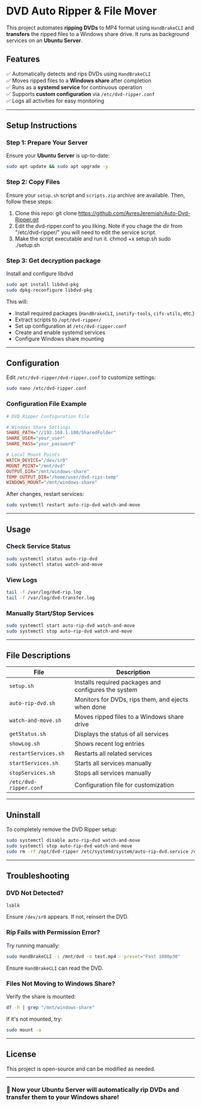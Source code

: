 # DVD Auto Ripper & File Mover

This project automates **ripping DVDs** to MP4 format using `HandBrakeCLI` and **transfers** the ripped files to a Windows share drive. It runs as background services on an **Ubuntu Server**.

## **Features**
✅ Automatically detects and rips DVDs using `HandBrakeCLI`  
✅ Moves ripped files to a **Windows share** after completion  
✅ Runs as a **systemd service** for continuous operation  
✅ Supports **custom configuration** via `/etc/dvd-ripper.conf`  
✅ Logs all activities for easy monitoring  

---

## **Setup Instructions**

### **Step 1: Prepare Your Server**
Ensure your **Ubuntu Server** is up-to-date:
```bash
sudo apt update && sudo apt upgrade -y
```

### **Step 2: Copy Files**
Ensure your `setup.sh` script and `scripts.zip` archive are available. Then, follow these steps:

1. Clone this repo:
    git clone https://github.com/AyresJeremiah/Auto-Dvd-Ripper.git
2. Edit the dvd-ripper.conf to you liking.
    Note if you chage the dir from "/etc/dvd-ripper/" you will need to edit the service script.
3. Make the script executable and run it.
    chmod +x setup.sh
    sudo ./setup.sh
   
### **Step 3: Get decryption package**
Install and configure libdvd
```bash
sudo apt install libdvd-pkg
sudo dpkg-reconfigure libdvd-pkg
```

This will:
- Install required packages (`HandBrakeCLI`, `inotify-tools`, `cifs-utils`, etc.)
- Extract scripts to `/opt/dvd-ripper/`
- Set up configuration at `/etc/dvd-ripper.conf`
- Create and enable systemd services
- Configure Windows share mounting

---

## **Configuration**
Edit `/etc/dvd-ripper/dvd-ripper.conf` to customize settings:
```bash
sudo nano /etc/dvd-ripper.conf
```

### **Configuration File Example**
```ini
# DVD Ripper Configuration File

# Windows Share Settings
SHARE_PATH="//192.168.1.100/SharedFolder"
SHARE_USER="your_user"
SHARE_PASS="your_password"

# Local Mount Points
WATCH_DEVICE="/dev/sr0"
MOUNT_POINT="/mnt/dvd"
OUTPUT_DIR="/mnt/windows-share"
TEMP_OUTPUT_DIR="/home/user/dvd-rips-temp"
WINDOWS_MOUNT="/mnt/windows-share"
```

After changes, restart services:
```bash
sudo systemctl restart auto-rip-dvd watch-and-move
```

---

## **Usage**
### **Check Service Status**
```bash
sudo systemctl status auto-rip-dvd
sudo systemctl status watch-and-move
```

### **View Logs**
```bash
tail -f /var/log/dvd-rip.log
tail -f /var/log/dvd-transfer.log
```

### **Manually Start/Stop Services**
```bash
sudo systemctl start auto-rip-dvd watch-and-move
sudo systemctl stop auto-rip-dvd watch-and-move
```

---

## **File Descriptions**
| File                  | Description |
|----------------------|------------------------------------------------|
| `setup.sh`           | Installs required packages and configures the system |
| `auto-rip-dvd.sh`    | Monitors for DVDs, rips them, and ejects when done |
| `watch-and-move.sh`  | Moves ripped files to a Windows share drive |
| `getStatus.sh`       | Displays the status of all services |
| `showLog.sh`         | Shows recent log entries |
| `restartServices.sh` | Restarts all related services |
| `startServices.sh`   | Starts all services manually |
| `stopServices.sh`    | Stops all services manually |
| `/etc/dvd-ripper.conf` | Configuration file for customization |

---

## **Uninstall**
To completely remove the DVD Ripper setup:
```bash
sudo systemctl disable auto-rip-dvd watch-and-move
sudo systemctl stop auto-rip-dvd watch-and-move
sudo rm -rf /opt/dvd-ripper /etc/systemd/system/auto-rip-dvd.service /etc/systemd/system/watch-and-move.service /etc/dvd-ripper.conf /var/log/dvd-rip.log /var/log/dvd-transfer.log
```

---

## **Troubleshooting**
### **DVD Not Detected?**
```bash
lsblk
```
Ensure `/dev/sr0` appears. If not, reinsert the DVD.

### **Rip Fails with Permission Error?**
Try running manually:
```bash
sudo HandBrakeCLI -i /mnt/dvd -o test.mp4 --preset="Fast 1080p30"
```
Ensure `HandBrakeCLI` can read the DVD.

### **Files Not Moving to Windows Share?**
Verify the share is mounted:
```bash
df -h | grep "/mnt/windows-share"
```
If it's not mounted, try:
```bash
sudo mount -a
```

---

## **License**
This project is open-source and can be modified as needed.

---

### 🚀 Now your Ubuntu Server will **automatically rip DVDs** and **transfer them to your Windows share**!


